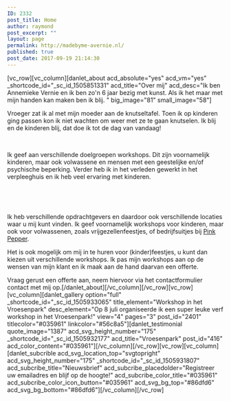 ```yaml
---
ID: 2332
post_title: Home
author: raymond
post_excerpt: ""
layout: page
permalink: http://madebyme-avernie.nl/
published: true
post_date: 2017-09-19 21:14:30
---
```

[vc_row][vc_column][danlet_about acd_absolute="yes" acd_vm="yes" _shortcode_id="_sc_id_1505851331" acd_title="Over mij" acd_desc="Ik ben Annemieke Vernie en ik ben zo'n 6 jaar bezig met kunst. Als ik het maar met mijn handen kan maken ben ik blij. " big_image="81" small_image="58"]

Vroeger zat ik al met mijn moeder aan de knutseltafel. Toen ik op kinderen ging passen kon ik niet wachten om weer met ze te gaan knutselen. Ik blij en de kinderen blij, dat doe ik tot de dag van vandaag!

&nbsp;

Ik geef aan verschillende doelgroepen workshops. Dit zijn voornamelijk kinderen, maar ook volwassene en mensen met een geestelijke en/of psychische beperking. Verder heb ik in het verleden gewerkt in het verpleeghuis en ik heb veel ervaring met kinderen.

&nbsp;

&nbsp;

Ik heb verschillende opdrachtgevers en daardoor ook verschillende locaties waar u mij kunt vinden. Ik geef voornamelijk workshops voor kinderen, maar ook voor volwassenen, zoals vrijgezellenfeestjes, of bedrijfsuitjes bij <a href="http://www.pinkpepper.nl">Pink Pepper</a>.

Het is ook mogelijk om mij in te huren voor (kinder)feestjes, u kunt dan kiezen uit verschillende workshops. Ik pas mijn workshops aan op de wensen van mijn klant en ik maak aan de hand daarvan een offerte.

Vraag gerust een offerte aan, neem hiervoor via het contactformulier contact met mij op.[/danlet_about][/vc_column][/vc_row][vc_row][vc_column][danlet_gallery option="full" _shortcode_id="_sc_id_1505933065" title_element="Workshop in het Vroesenpark" desc_element="Op 8 juli organiseerde ik een super leuke verf workshop in het Vroesenpark!" view="4" pages="3" post_id="2401" titlecolor="#035961" linkcolor="#56c8a5"][danlet_testimonial quote_image="1387" acd_svg_height_number="175" _shortcode_id="_sc_id_1505932177" acd_title="Vroesenpark" post_id="416" acd_color_content="#035961"][/vc_column][/vc_row][vc_row][vc_column][danlet_subcrible acd_svg_location_top="svgtopright" acd_svg_height_number="175" _shortcode_id="_sc_id_1505931807" acd_subcribe_title="Nieuwsbrief" acd_subcribe_placedolder="Registreer uw emailadres en blijf op de hoogte!" acd_subcribe_color_title="#035961" acd_subcribe_color_icon_button="#035961" acd_svg_bg_top="#86dfd6" acd_svg_bg_bottom="#86dfd6"][/vc_column][/vc_row]